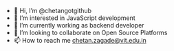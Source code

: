 - 👋 Hi, I’m @chetangotgithub
- 👀 I’m interested in JavaScript development
- 🌱 I’m currently working as backend developer
- 💞️ I’m looking to collaborate on Open Source Platforms
- 📫 How to reach me chetan.zagade@vit.edu.in

<!---
chetangotgithub/chetangotgithub is a ✨ special ✨ repository because its `README.md` (this file) appears on your GitHub profile.
You can click the Preview link to take a look at your changes.
--->
